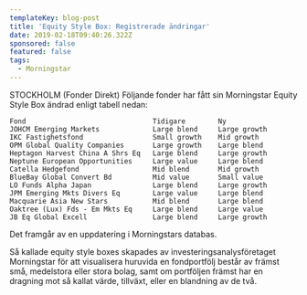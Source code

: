 ```yaml
---
templateKey: blog-post
title: 'Equity Style Box: Registrerade ändringar'
date: 2019-02-18T09:40:26.322Z
sponsored: false
featured: false
tags:
  - Morningstar
---
```

STOCKHOLM (Fonder Direkt) Följande fonder har fått sin Morningstar Equity Style Box ändrad enligt tabell nedan:

```
Fond                               Tidigare        Ny          
JOHCM Emerging Markets             Large blend     Large growth
IKC Fastighetsfond                 Small growth    Mid growth
OPM Global Quality Companies       Large growth    Large blend
Heptagon Harvest China A Shrs Eq   Large blend     Large growth
Neptune European Opportunities     Large value     Large blend
Catella Hedgefond                  Mid blend       Mid growth
BlueBay Global Convert Bd          Mid value       Small value
LO Funds Alpha Japan               Large blend     Large growth
JPM Emerging Mkts Divers Eq        Large value     Large blend
Macquarie Asia New Stars           Mid blend       Large blend
Oaktree (Lux) Fds - Em Mkts Eq     Large blend     Large value
JB Eq Global Excell                Large blend     Large growth 
```
Det framgår av en uppdatering i Morningstars databas.

Så kallade equity style boxes skapades av investeringsanalysföretaget Morningstar för att visualisera huruvida en fondportfölj består av främst små, medelstora eller stora bolag, samt om portföljen främst har en dragning mot så kallat värde, tillväxt, eller en blandning av de två.

